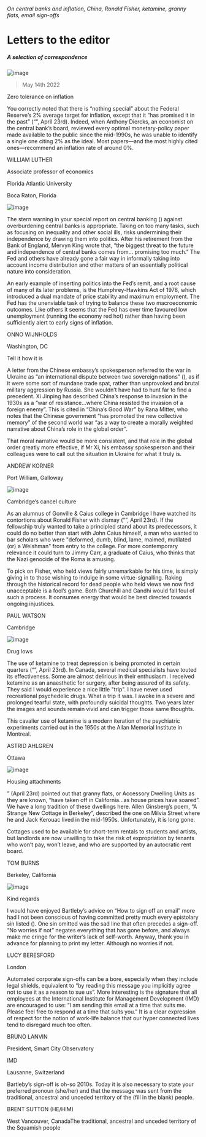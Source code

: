 ###### On central banks and inflation, China, Ronald Fisher, ketamine, granny flats, email sign-offs
# Letters to the editor 
##### A selection of correspondence 
![image](images/20220423_ldd001.jpg) 
> May 14th 2022 

Zero tolerance on inflation
You correctly noted that there is “nothing special” about the Federal Reserve’s 2% average target for inflation, except that it “has promised it in the past” (“”, April 23rd). Indeed, when Anthony Diercks, an economist on the central bank’s board, reviewed every optimal monetary-policy paper made available to the public since the mid-1990s, he was unable to identify a single one citing 2% as the ideal. Most papers—and the most highly cited ones—recommend an inflation rate of around 0%.

WILLIAM LUTHER
Associate professor of economics
Florida Atlantic University
Boca Raton, Florida
![image](images/20220423_srd001.jpg) 

The stern warning in your special report on central banking () against overburdening central banks is appropriate. Taking on too many tasks, such as focusing on inequality and other social ills, risks undermining their independence by drawing them into politics. After his retirement from the Bank of England, Mervyn King wrote that, “the biggest threat to the future and independence of central banks comes from… promising too much.” The Fed and others have already gone a fair way in informally taking into account income distribution and other matters of an essentially political nature into consideration.
An early example of inserting politics into the Fed’s remit, and a root cause of many of its later problems, is the Humphrey-Hawkins Act of 1978, which introduced a dual mandate of price stability and maximum employment. The Fed has the unenviable task of trying to balance these two macroeconomic outcomes. Like others it seems that the Fed has over time favoured low unemployment (running the economy red hot) rather than having been sufficiently alert to early signs of inflation.
ONNO WIJNHOLDS
Washington, DC
Tell it how it is
A letter from the Chinese embassy’s spokesperson referred to the war in Ukraine as “an international dispute between two sovereign nations” (), as if it were some sort of mundane trade spat, rather than unprovoked and brutal military aggression by Russia. She wouldn’t have had to hunt far to find a precedent. Xi Jinping has described China’s response to invasion in the 1930s as a “war of resistance…where China resisted the invasion of a foreign enemy”. This is cited in “China’s Good War” by Rana Mitter, who notes that the Chinese government “has promoted the new collective memory” of the second world war “as a way to create a morally weighted narrative about China’s role in the global order”.
That moral narrative would be more consistent, and that role in the global order greatly more effective, if Mr Xi, his embassy spokesperson and their colleagues were to call out the situation in Ukraine for what it truly is.
ANDREW KORNER
Port William, Galloway
![image](images/20220423_brp001.jpg) 

Cambridge’s cancel culture
As an alumnus of Gonville &amp; Caius college in Cambridge I have watched its contortions about Ronald Fisher with dismay (“”, April 23rd). If the fellowship truly wanted to take a principled stand about its predecessors, it could do no better than start with John Caius himself, a man who wanted to bar scholars who were "deformed, dumb, blind, lame, maimed, mutilated (or) a Welshman" from entry to the college. For more contemporary relevance it could turn to Jimmy Carr, a graduate of Caius, who thinks that the Nazi genocide of the Roma is amusing.
To pick on Fisher, who held views fairly unremarkable for his time, is simply giving in to those wishing to indulge in some virtue-signalling. Raking through the historical record for dead people who held views we now find unacceptable is a fool’s game. Both Churchill and Gandhi would fall foul of such a process. It consumes energy that would be best directed towards ongoing injustices.
PAUL WATSON
Cambridge
![image](images/20220423_usd001.jpg) 

Drug lows
The use of ketamine to treat depression is being promoted in certain quarters (“”, April 23rd). In Canada, several medical specialists have touted its effectiveness. Some are almost delirious in their enthusiasm. I received ketamine as an anaesthetic for surgery, after being assured of its safety. They said I would experience a nice little "trip". I have never used recreational psychedelic drugs. What a trip it was. I awoke in a severe and prolonged tearful state, with profoundly suicidal thoughts. Two years later the images and sounds remain vivid and can trigger those same thoughts.
This cavalier use of ketamine is a modern iteration of the psychiatric experiments carried out in the 1950s at the Allan Memorial Institute in Montreal.
ASTRID AHLGREN
Ottawa
![image](images/20220423_usp002.jpg) 

Housing attachments
” (April 23rd) pointed out that granny flats, or Accessory Dwelling Units as they are known, “have taken off in California…as house prices have soared”. We have a long tradition of these dwellings here. Allen Ginsberg’s poem, “A Strange New Cottage in Berkeley”, described the one on Milvia Street where he and Jack Kerouac lived in the mid-1950s. Unfortunately, it is long gone.
Cottages used to be available for short-term rentals to students and artists, but landlords are now unwilling to take the risk of expropriation by tenants who won’t pay, won’t leave, and who are supported by an autocratic rent board.
TOM BURNS
Berkeley, California
![image](images/20220416_wbd003.jpg) 

Kind regards
I would have enjoyed Bartleby’s advice on “How to sign off an email” more had I not been conscious of having committed pretty much every epistolary sin listed (). One sin omitted was the sad line that often precedes a sign-off. “No worries if not” negates everything that has gone before, and always make me cringe for the writer’s lack of self-worth. Anyway, thank you in advance for planning to print my letter. Although no worries if not.
LUCY BERESFORD
London
Automated corporate sign-offs can be a bore, especially when they include legal shields, equivalent to “by reading this message you implicitly agree not to use it as a reason to sue us”. More interesting is the signature that all employees at the International Institute for Management Development (IMD) are encouraged to use: “I am sending this email at a time that suits me. Please feel free to respond at a time that suits you.” It is a clear expression of respect for the notion of work-life balance that our hyper connected lives tend to disregard much too often.
BRUNO LANVIN
President, Smart City Observatory
IMD
Lausanne, Switzerland
Bartleby’s sign-off is oh-so 2010s. Today it is also necessary to state your preferred pronoun (she/her) and that the message was sent from the traditional, ancestral and unceded territory of the (fill in the blank) people.
BRENT SUTTON (HE/HIM)
West Vancouver, CanadaThe traditional, ancestral and unceded territory of the Squamish people
